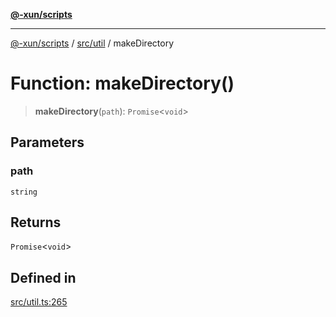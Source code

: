 [**@-xun/scripts**](../../../README.md)

***

[@-xun/scripts](../../../README.md) / [src/util](../README.md) / makeDirectory

# Function: makeDirectory()

> **makeDirectory**(`path`): `Promise`\<`void`\>

## Parameters

### path

`string`

## Returns

`Promise`\<`void`\>

## Defined in

[src/util.ts:265](https://github.com/Xunnamius/xscripts/blob/2521de366121a50ffeca631b4ec62db9c60657e5/src/util.ts#L265)
